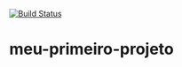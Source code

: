 [![Build Status](https://app.travis-ci.com/williamsaijo/meu-primeiro-projeto.svg?branch=main)](https://app.travis-ci.com/williamsaijo/meu-primeiro-projeto)
# meu-primeiro-projeto